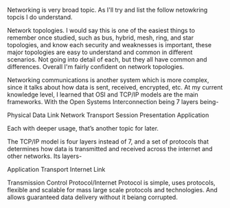 Networking is very broad topic. As I'll try and list the follow netowkring topcis I do understand. 

Network topologies. I would say this is one of the easiest things to remember once studied, such as bus, hybrid, mesh, ring, and star topologies, and know each security and weaknesses is important, these major topologies are easy to understand and common in different scenarios. Not going into detail of each, but they all have common and differences. Overall I'm fairly confident on network topologies.

Networking communications is another system which is more complex, since it talks about how data is sent, received, encrypted, etc. At my current knowledge level, I learned that OSI and TCP/IP models are the main frameworks. With the Open Systems Interconnection being 7 layers being-

Physical
Data Link
Network
Transport
Session
Presentation
Application

Each with deeper usage, that’s another topic for later.

The TCP/IP model is four layers instead of 7, and a set of protocols that determines how data is transmitted and received across the internet and other networks. Its layers-

Application
Transport
Internet
Link 

Transmission Control Protocol/Internet Protocol is simple, uses protocols, flexible and scalable for mass large scale protocols and technologies. And allows guaranteed data delivery without it beiang corrupted.
